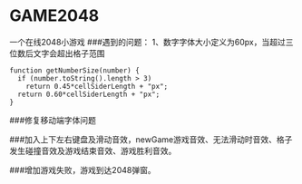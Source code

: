 # GAME2048
一个在线2048小游戏
###遇到的问题：
1、数字字体大小定义为60px，当超过三位数后文字会超出格子范围
```
function getNumberSize(number) {
  if (number.toString().length > 3)
    return 0.45*cellSiderLength + "px";
  return 0.60*cellSiderLength + "px";
}
```
###修复移动端字体问题

###加入上下左右键盘及滑动音效，newGame游戏音效、无法滑动时音效、格子发生碰撞音效及游戏结束音效、游戏胜利音效。

###增加游戏失败，游戏到达2048弹窗。